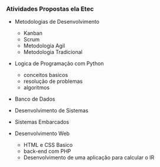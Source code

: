 ### Atividades Propostas ela Etec

- Metodologias de Desenvolvimento
    - Kanban
    - Scrum
    - Metodologia Agil 
    - Metodologia Tradicional

- Logica de Programação com Python
    - conceitos basicos
    - resolução de problemas
    - algoritmos

- Banco de Dados

- Desenvolvimento de Sistemas

- Sistemas Embarcados

- Desenvolvimento Web
    - HTML e CSS Basico
    - back-end com PHP
    - Desenvolvimento de uma aplicação para calcular o IR 